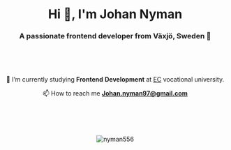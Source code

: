 <h1 align="center">Hi 👋, I'm Johan Nyman</h1>
<h3 align="center">A passionate frontend developer from Växjö, Sweden 📍</h3>  
  <br>
  <br>
  <br>
  <div align="center">

🌱 I’m currently studying **Frontend** **Development** at [EC](https://ecutbildning.se) vocational university.  

📫 How to reach me **Johan.nyman97@gmail.com**

  </div>
  <br>
  <br>
  <br>
  <br>
<div align="center"><img src="https://github-readme-streak-stats.herokuapp.com/?user=nyman556&theme=nightowl" alt="nyman556" /></div>
